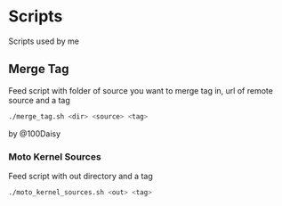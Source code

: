 # Scripts

Scripts used by me

## Merge Tag

Feed script with folder of source you want to merge tag in, url of remote source and a tag

```bash
./merge_tag.sh <dir> <source> <tag>
```
by @100Daisy
### Moto Kernel Sources

Feed script with out directory and a tag

```bash
./moto_kernel_sources.sh <out> <tag>
```
